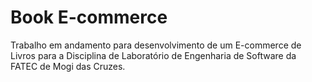 # Book E-commerce
Trabalho em andamento para desenvolvimento de um E-commerce de Livros para a Disciplina de Laboratório de Engenharia de Software da FATEC de Mogi das Cruzes.
